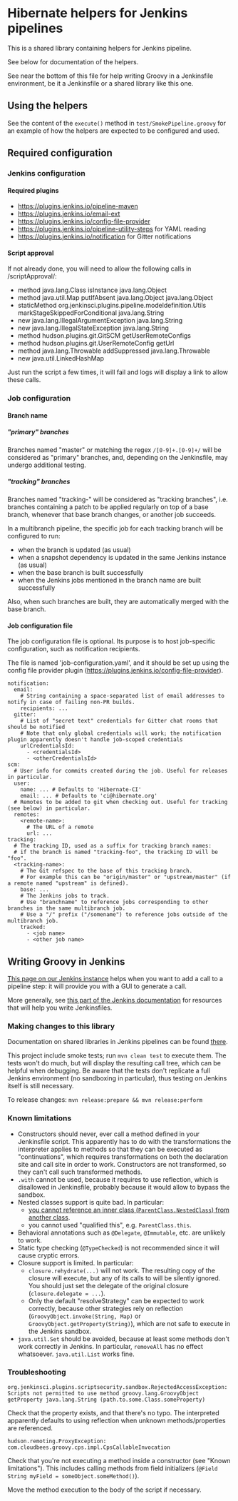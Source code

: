# Hibernate helpers for Jenkins pipelines

This is a shared library containing helpers for Jenkins pipeline.

See below for documentation of the helpers.

See near the bottom of this file for help writing Groovy in a Jenkinsfile environment,
be it a Jenkinsfile or a shared library like this one. 

## Using the helpers

See the content of the `execute()` method in `test/SmokePipeline.groovy`
for an example of how the helpers are expected to be configured and used.

## Required configuration

### Jenkins configuration

#### Required plugins

 - https://plugins.jenkins.io/pipeline-maven
 - https://plugins.jenkins.io/email-ext
 - https://plugins.jenkins.io/config-file-provider
 - https://plugins.jenkins.io/pipeline-utility-steps for YAML reading
 - https://plugins.jenkins.io/notification for Gitter notifications

#### Script approval

If not already done, you will need to allow the following calls in <jenkinsUrl>/scriptApproval/:

- method java.lang.Class isInstance java.lang.Object
- method java.util.Map putIfAbsent java.lang.Object java.lang.Object
- staticMethod org.jenkinsci.plugins.pipeline.modeldefinition.Utils markStageSkippedForConditional java.lang.String
- new java.lang.IllegalArgumentException java.lang.String
- new java.lang.IllegalStateException java.lang.String
- method hudson.plugins.git.GitSCM getUserRemoteConfigs
- method hudson.plugins.git.UserRemoteConfig getUrl
- method java.lang.Throwable addSuppressed java.lang.Throwable
- new java.util.LinkedHashMap

Just run the script a few times, it will fail and logs will display a link to allow these calls.

### Job configuration

#### Branch name

##### "primary" branches
Branches named "master" or matching the regex `/[0-9]+.[0-9]+/` will be considered as "primary" branches,
and, depending on the Jenkinsfile, may undergo additional testing.

##### "tracking" branches
Branches named "tracking-<some-name>" will be considered as "tracking branches",
i.e. branches containing a patch to be applied regularly
on top of a base branch, whenever that base branch changes, or another job succeeds.

In a multibranch pipeline, the specific job for each tracking branch will be configured to run:
- when the branch is updated (as usual)
- when a snapshot dependency is updated in the same Jenkins instance (as usual)
- when the base branch is built successfully
- when the Jenkins jobs mentioned in the branch name are built successfully

Also, when such branches are built, they are automatically merged with the base branch.

#### Job configuration file

The job configuration file is optional. Its purpose is to host job-specific configuration, such as notification recipients.

The file is named 'job-configuration.yaml', and it should be set up using the config file provider plugin
(https://plugins.jenkins.io/config-file-provider).

```
notification:
  email:
    # String containing a space-separated list of email addresses to notify in case of failing non-PR builds.
    recipients: ...
  gitter:
    # List of "secret text" credentials for Gitter chat rooms that should be notified
    # Note that only global credentials will work; the notification plugin apparently doesn't handle job-scoped credentials
    urlCredentialsId:
      - <credentialsId>
      - <otherCredentialsId>
scm:
  # User info for commits created during the job. Useful for releases in particular.
  user:
    name: ... # Defaults to 'Hibernate-CI'
    email: ... # Defaults to 'ci@hibernate.org' 
  # Remotes to be added to git when checking out. Useful for tracking (see below) in particular.
  remotes:
    <remote-name>:
      # The URL of a remote
      url: ...
tracking:
  # The tracking ID, used as a suffix for tracking branch names:
  # if the branch is named "tracking-foo", the tracking ID will be "foo".
  <tracking-name>:
    # The Git refspec to the base of this tracking branch.
    # For example this can be "origin/master" or "upstream/master" (if a remote named "upstream" is defined).
    base: ...
    # The Jenkins jobs to track.
    # Use "branchname" to reference jobs corresponding to other branches in the same multibranch job.
    # Use a "/" prefix ("/somename") to reference jobs outside of the multibranch job.
    tracked:
      - <job name>
      - <other job name>
```

## Writing Groovy in Jenkins

[This page on our Jenkins instance](http://ci.hibernate.org/pipeline-syntax/) helps when you want to add a call to a pipeline step:
it will provide you with a GUI to generate a call.
 
More generally, see [this part of the Jenkins documentation](https://jenkins.io/doc/book/pipeline/development/#pipeline-development-tools)
for resources that will help you write Jenkinsfiles.

### Making changes to this library

Documentation on shared libraries in Jenkins pipelines can be found [there](https://jenkins.io/doc/book/pipeline/shared-libraries/).

This project include smoke tests; run `mvn clean test` to execute them.
The tests won't do much, but will display the resulting call tree,
which can be helpful when debugging.
Be aware that the tests don't replicate a full Jenkins environment (no sandboxing in particular),
thus testing on Jenkins itself is still necessary.

To release changes: `mvn release:prepare && mvn release:perform`

### Known limitations

- Constructors should never, ever call a method defined in your Jenkinsfile script.
This apparently has to do with the transformations the interpreter applies to methods
so that they can be executed as "continuations", which requires transformations on both
the declaration site and call site in order to work.
Constructors are not transformed, so they can't call such transformed methods.
- `.with` cannot be used, because it requires to use reflection,
which is disallowed in Jenkinsfile, probably because it would allow to bypass the sandbox. 
- Nested classes support is quite bad. In particular:
  - [you cannot reference an inner class (`ParentClass.NestedClass`) from another class](https://issues.jenkins-ci.org/browse/JENKINS-41896).
  - you cannot used "qualified this", e.g. `ParentClass.this`.
- Behavioral annotations such as `@Delegate`, `@Immutable`, etc. are unlikely to work.
- Static type checking (`@TypeChecked`) is not recommended since it will cause cryptic errors.
- Closure support is limited. In particular:
  - `closure.rehydrate(...)` will not work. 
The resulting copy of the closure will execute, but any of its calls to
will be silently ignored.
You should just set the delegate of the original closure (`closure.delegate = ...`).
  - Only the default "resolveStrategy" can be expected to work correctly,
because other strategies rely on reflection (`GroovyObject.invoke(String, Map)`
or `GroovyObject.getProperty(String)`), which are not safe to execute in the
Jenkins sandbox.
- `java.util.Set` should be avoided, because at least some methods don't work correctly in Jenkins.
In particular, `removeAll` has no effect whatsoever. `java.util.List` works fine.


### Troubleshooting

```
org.jenkinsci.plugins.scriptsecurity.sandbox.RejectedAccessException: Scripts not permitted to use method groovy.lang.GroovyObject getProperty java.lang.String (path.to.some.Class.someProperty)
```

Check that the property exists, and that there's no typo.
The interpreted apparently defaults to using reflection when unknown methods/properties are referenced.


```
hudson.remoting.ProxyException: com.cloudbees.groovy.cps.impl.CpsCallableInvocation
```

Check that you're not executing a method inside a constructor (see "Known limitations").
This includes calling methods from field initializers (`@Field String myField = someObject.someMethod()`).

Move the method execution to the body of the script if necessary.